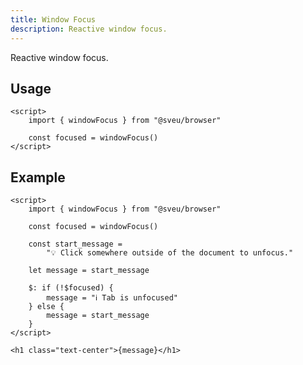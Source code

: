 ```yaml
---
title: Window Focus
description: Reactive window focus.
---
```


<script>
    import Meta from "$components/meta.svelte"
</script>

<Meta />

Reactive window focus.

## Usage

```svelte
<script>
    import { windowFocus } from "@sveu/browser"

    const focused = windowFocus()
</script>
```

## Example

```svelte live ln
<script>
    import { windowFocus } from "@sveu/browser"

    const focused = windowFocus()

    const start_message =
        "💡 Click somewhere outside of the document to unfocus."

    let message = start_message

    $: if (!$focused) {
        message = "ℹ Tab is unfocused"
    } else {
        message = start_message
    }
</script>

<h1 class="text-center">{message}</h1>
```
